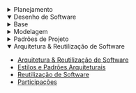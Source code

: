 <!-- docs/_sidebar.md -->

<!-- - [Home](/README.md) -->

<details>
  <summary class="sidebar-title"> Planejamento </summary>

- [Diretrizes do Projeto](/0.planejamento/diretrizes.md)
- [Cronograma](/0.planejamento/cronograma.md)

<details>
<summary> Atas</summary>

- [Ata de 26/04/2023](/0.planejamento/atas/ata_26_04_2023.md)
- [Ata de 03/05/2023](/0.planejamento/atas/ata_03_05_2023.md)
- [Ata de 18/05/2023](/0.planejamento/atas/ata_18_05_2023.md)
- [Ata de 24/05/2023](/0.planejamento/atas/ata_24_05_2023.md)
- [Ata de 31/05/2023](/0.planejamento/atas/ata_31_05_2023.md)
- [Ata de 14/06/2023](/0.planejamento/atas/ata_14_06_2023.md)
- [Ata de 21/06/2023](/0.planejamento/atas/ata_21_06_2023.md)

</details>
</details>

<details open>
<summary class="sidebar-title"> Desenho de Software </summary>

<details>

<summary> Base </summary>

- [**Módulo Não Orientado a Abordagens Específicas**](/1.base/nao-especificos/abordagemnaoespecifica.md)
  - [Diagrama de Causa-Efeito](/1.base/nao-especificos/causaefeito.md)
  - [Rich Picture](/1.base/nao-especificos/richpicture.md)
  - [Plano de Risco, Custo e Tempo](/1.base/nao-especificos/planocustoriscotempo.md)
- **Processos, Metodologias e Abordagens**
  - [Metodologias Adotadas](/1.base/processos/metodologiasadotadas.md)
  - [Modelagem BPMN](/1.base/processos/modelagembpmn.md)
  - [Ferramentas utilizadas](/1.base/processos/ferramentasutilizadas.md)
- [**Participações**](/1.base/participacoesbase.md)

</details>

<details>
<summary > Modelagem </summary>

- [**Modelagem Tradicional (UML)**](/2.modelagem/modelagemtradicional.md)
  - [**Estáticos**](/2.modelagem/umlestaticos.md)
    - [Diagrama de Classes](/2.modelagem/estatica/diagramadeclasses.md)
    - [Diagrama de Pacotes](/2.modelagem/estatica/diagramadepacotes.md)
    - [Diagrama de Componentes](/2.modelagem/estatica/diagramadecomponentes.md)
  - [**Dinâmicos**](/2.modelagem/umldinamicos)
    - [Diagrama de Atividades](/2.modelagem/dinamica/diagramadeatividades.md)
    - [Diagrama de Comunicação](/2.modelagem/dinamica/diagramadecomunicacao.md)
- [Participações](/2.modelagem/participacoesmodelagem.md)

</details>

<details>
<summary> Padrões de Projeto </summary>

- [Padrões de Projeto](/3.padroesdeprojeto/padroesdeprojeto.md)
  - [Back-end-Persistência - GoF](/3.padroesdeprojeto/back/gof.md)
  - [Back-end-Persistência - GRASPs](/3.padroesdeprojeto/back/grasp.md)
  - [Front-end modelagem](/3.padroesdeprojeto/front-api/diagrama-front.md)
  - [Front-end - GOF](/3.padroesdeprojeto/front-api/front-api.md)
  - [Front-end - GRASP](/3.padroesdeprojeto/front-api/front-api2.md)
  - [Emergente](/3.padroesdeprojeto/extras/padroesextra.md)
- [Participações](/3.padroesdeprojeto/participacoespadroes.md)

</details>

<details open>
<summary class="activated-menu"> Arquitetura & Reutilização de Software </summary>

- [Arquitetura & Reutilização de Software](/4.arquiteturareutilizacao/arquiteturareutilizacao.md)
- [Estilos e Padrões Arquiteturais](/4.arquiteturareutilizacao/padroes/padroesarquiteturais.md)
- [Reutilização de Software](/4.arquiteturareutilizacao/reutilizacao/reutilizacaodesoftware.md)
- [Participações](/4.arquiteturareutilizacao/participacoes.md)

</details>

</details>
